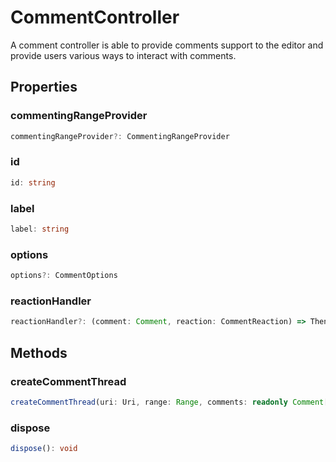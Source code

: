 # CommentController

A comment controller is able to provide comments support to the editor and provide users various ways to interact with comments.

## Properties

### commentingRangeProvider

```typescript
commentingRangeProvider?: CommentingRangeProvider
```

### id

```typescript
id: string
```

### label

```typescript
label: string
```

### options

```typescript
options?: CommentOptions
```

### reactionHandler

```typescript
reactionHandler?: (comment: Comment, reaction: CommentReaction) => Thenable<void>
```

## Methods

### createCommentThread

```typescript
createCommentThread(uri: Uri, range: Range, comments: readonly Comment[]): CommentThread
```

### dispose

```typescript
dispose(): void
```

[Range]: Range.md
[comments]: comments.md
[Uri]: Uri.md
[CommentReaction]: CommentReaction.md
[Comment]: Comment.md
[CommentingRangeProvider]: CommentingRangeProvider.md
[CommentThread]: CommentThread.md
[CommentOptions]: CommentOptions.md
